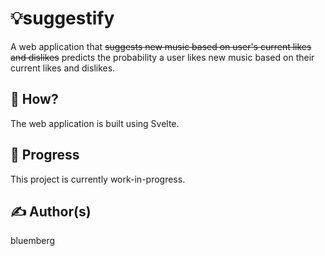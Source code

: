 # 💡suggestify
 A web application that ~~suggests new music based on user's current likes and dislikes~~ predicts the probability a user likes new music based on their current likes and dislikes.

## 📌 How?
The web application is built using Svelte.

## 🚧 Progress
This project is currently work-in-progress.

## ✍️ Author(s)
bluemberg
